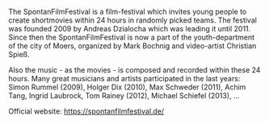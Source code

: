 The SpontanFilmFestival is a film-festival which invites young people to create shortmovies within 24 hours in randomly picked teams. The festival was founded 2009 by Andreas Dzialocha which was leading it until 2011. Since then the SpontanFilmFestival is now a part of the youth-department of the city of Moers, organized by Mark Bochnig and video-artist Christian Spieß.

Also the music - as the movies - is composed and recorded within these 24 hours. Many great musicians and artists participated in the last years: Simon Rummel (2009), Holger Dix (2010), Max Schweder (2011), Achim Tang, Ingrid Laubrock, Tom Rainey (2012), Michael Schiefel (2013), ...

Official website: https://spontanfilmfestival.de/
